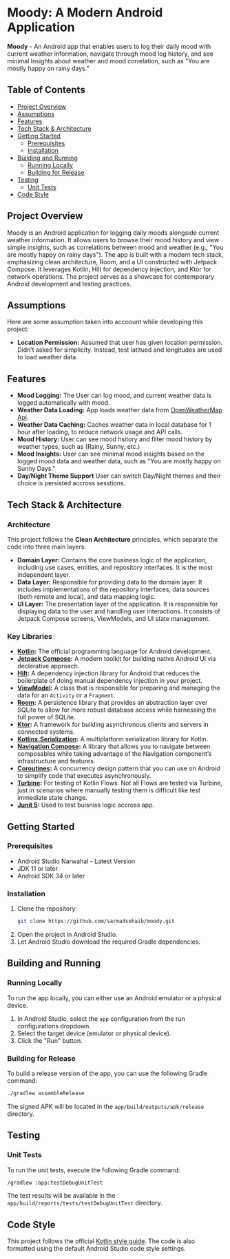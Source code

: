 # Moody: A Modern Android Application

**Moody** - An Android app that enables users to log their daily mood with current weather information,
navigate through mood log history, and see minimal Insights about
weather and mood correlation, such as "You are mostly happy on rainy days."

## Table of Contents

- [Project Overview](#project-overview)
- [Assumptions](#assumptions)
- [Features](#features)
- [Tech Stack & Architecture](#tech-stack--architecture)
- [Getting Started](#getting-started)
    - [Prerequisites](#prerequisites)
    - [Installation](#installation)
- [Building and Running](#building-and-running)
    - [Running Locally](#running-locally)
    - [Building for Release](#building-for-release)
- [Testing](#testing)
    - [Unit Tests](#unit-tests)
- [Code Style](#code-style)

## Project Overview

Moody is an Android application for logging daily moods alongside current weather information. It allows users to browse their mood history and view simple insights, such as correlations between mood and weather (e.g., "You are mostly happy on rainy days"). The app is built with a modern tech stack, emphasizing clean architecture, Room, and a UI constructed with Jetpack Compose. It leverages Kotlin, Hilt for dependency injection, and Ktor for network operations. The project serves as a showcase for contemporary Android development and testing practices.

## Assumptions

Here are some assumption taken into accoount while developing this project:
- **Location Permission:** Assumed that user has given location permission. Didn’t asked for simplicity. Instead, test latitued and longitudes are used to load weather data.

## Features

- **Mood Logging:** The User can log mood, and current weather data is logged automatically with mood.
- **Weather Data Loading:** App loads weather data from [OpenWeatherMap Api](https://openweathermap.org/api).
- **Weather Data Caching:** Caches weather data in local database for 1 hour after loading, to reduce network usage and API calls.
- **Mood History:** User can see mood hsitory and filter mood history by weather types, such as (Rainy, Sunny, etc.)
- **Mood Insights:** User can see minimal mood insights based on the logged mood data and weather data, such as "You are mostly happy on Sunny Days."
- **Day/Night Theme Support** User can switch Day/Night themes and their choice is persisted accross sesstions.
## Tech Stack & Architecture

### Architecture

This project follows the **Clean Architecture** principles, which separate the code into three main
layers:

- **Domain Layer:** Contains the core business logic of the application, including use cases,
  entities, and repository interfaces. It is the most independent layer.
- **Data Layer:** Responsible for providing data to the domain layer. It includes implementations of
  the repository interfaces, data sources (both remote and local), and data mapping logic.
- **UI Layer:** The presentation layer of the application. It is responsible for displaying data to
  the user and handling user interactions. It consists of Jetpack Compose screens, ViewModels, and
  UI state management.

### Key Libraries

- **[Kotlin](https://kotlinlang.org/):** The official programming language for Android development.
- **[Jetpack Compose](https://developer.android.com/jetpack/compose):** A modern toolkit for
  building native Android UI via declerative approach.
- **[Hilt](https://dagger.dev/hilt/):** A dependency injection library for Android that reduces the
  boilerplate of doing manual dependency injection in your project.
- **[ViewModel](https://developer.android.com/topic/libraries/architecture/viewmodel):** A class
  that is responsible for preparing and managing the data for an `Activity` or a `Fragment`.
- **[Room](https://developer.android.com/training/data-storage/room):** A persistence library that
  provides an abstraction layer over SQLite to allow for more robust database access while
  harnessing the full power of SQLite.
- **[Ktor](https://ktor.io/):** A framework for building asynchronous clients and servers in
  connected systems.
- **[Kotlinx.Serialization](https://github.com/Kotlin/kotlinx.serialization):** A multiplatform
  serialization library for Kotlin.
- **[Navigation Compose](https://developer.android.com/jetpack/compose/navigation):** A library that
  allows you to navigate between composables while taking advantage of the Navigation component’s
  infrastructure and features.
- **[Coroutines](https://kotlinlang.org/docs/coroutines-overview.html):** A concurrency design
  pattern that you can use on Android to simplify code that executes asynchronously.
- **[Turbine](https://github.com/cashapp/turbine):** For testing of Kotlin Flows. Not all Flows are tested via Turbine, just in scenarios where manually testing them is difficult like test immediate state change.
- **[Junit 5](https://docs.junit.org/current/user-guide/):** Used to test buisniss logic accross app.

## Getting Started

### Prerequisites

- Android Studio Narwahal - Latest Version
- JDK 11 or later
- Android SDK 34 or later

### Installation

1. Clone the repository:
   ```bash
   git clone https://github.com/sarmadsohaib/moody.git
   ```
2. Open the project in Android Studio.
3. Let Android Studio download the required Gradle dependencies.

## Building and Running

### Running Locally

To run the app locally, you can either use an Android emulator or a physical device.

1. In Android Studio, select the `app` configuration from the run configurations dropdown.
2. Select the target device (emulator or physical device).
3. Click the "Run" button.

### Building for Release

To build a release version of the app, you can use the following Gradle command:

```bash
./gradlew assembleRelease
```

The signed APK will be located in the `app/build/outputs/apk/release` directory.

## Testing

### Unit Tests

To run the unit tests, execute the following Gradle command:

```bash
/gradlew :app:testDebugUnitTest
```

The test results will be available in the `app/build/reports/tests/testDebugUnitTest` directory.


## Code Style

This project follows the
official [Kotlin style guide](https://kotlinlang.org/docs/coding-conventions.html). The code is also
formatted using the default Android Studio code style settings.
